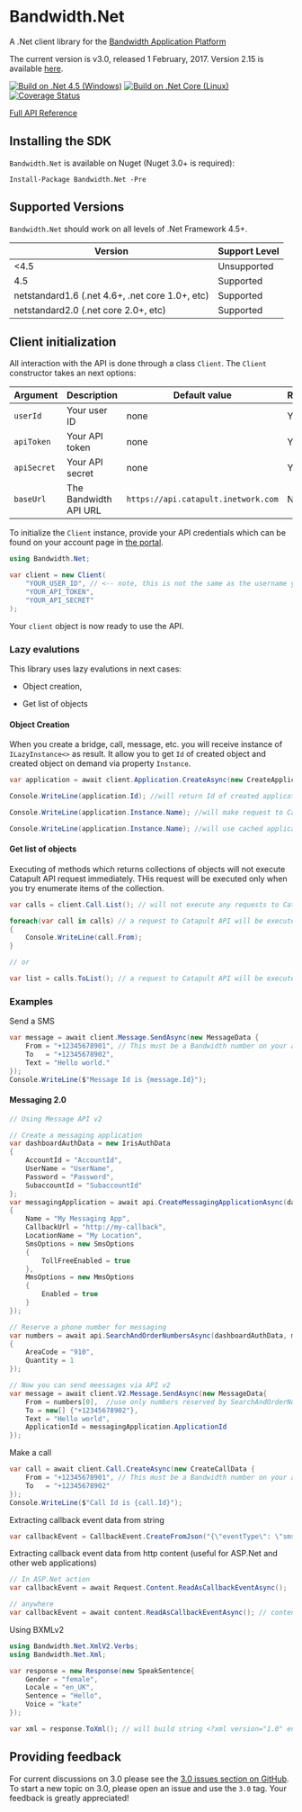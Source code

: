 # Bandwidth.Net

A .Net client library for the [Bandwidth Application Platform](http://bandwidth.com/products/application-platform?utm_medium=social&utm_source=github&utm_campaign=dtolb&utm_content=_)

The current version is v3.0, released 1 February, 2017. Version 2.15 is available  [here](https://github.com/bandwidthcom/csharp-bandwidth/tree/v2.15).


[![Build on .Net 4.5 (Windows)](https://ci.appveyor.com/api/projects/status/bhv8hs3fx9k6c33i?svg=true)](https://ci.appveyor.com/project/Bandwidth/csharp-bandwidth)
[![Build on .Net Core (Linux)](https://travis-ci.org/Bandwidth/csharp-bandwidth.svg)](https://travis-ci.org/Bandwidth/csharp-bandwidth)
[![Coverage Status](https://coveralls.io/repos/github/Bandwidth/csharp-bandwidth/badge.svg)](https://coveralls.io/github/Bandwidth/csharp-bandwidth)


[Full API Reference](src/Bandwidth.Net/Help/Home.md)

## Installing the SDK

`Bandwidth.Net` is available on Nuget (Nuget 3.0+ is required):

    Install-Package Bandwidth.Net -Pre

## Supported Versions
`Bandwidth.Net` should work on all levels of .Net Framework 4.5+.

| Version | Support Level |
|---------|---------------|
| <4.5 | Unsupported |
| 4.5 | Supported |
| netstandard1.6 (.net 4.6+, .net core 1.0+, etc)  | Supported |
| netstandard2.0 (.net core 2.0+, etc)  | Supported |


## Client initialization

All interaction with the API is done through a class `Client`. The `Client` constructor takes an next options:

| Argument  | Description           | Default value                       | Required |
|-------------|-----------------------|-------------------------------------|----------|
| `userId`    | Your user ID | none                         | Yes      |
| `apiToken`  | Your API token        | none                         | Yes      |
| `apiSecret` | Your API secret       | none                         | Yes      |
| `baseUrl`   | The Bandwidth API URL  | `https://api.catapult.inetwork.com` | No       |

To initialize the `Client` instance, provide your API credentials which can be found on your account page in [the portal](https://catapult.inetwork.com/pages/catapult.jsf).

```csharp
using Bandwidth.Net;

var client = new Client(
    "YOUR_USER_ID", // <-- note, this is not the same as the username you used to login to the portal
    "YOUR_API_TOKEN",
    "YOUR_API_SECRET"
);
```

Your `client` object is now ready to use the API.

### Lazy evalutions

This library uses lazy evalutions in next cases:
    
- Object creation,
    
- Get list of objects

#### Object Creation

When you create a bridge, call, message, etc. you will receive instance of `ILazyInstance<>` as result. It allow you to get `Id` of created object and created object on demand via property `Instance`.

```csharp
var application = await client.Application.CreateAsync(new CreateApplicationData {Name = "MyFirstApp"});

Console.WriteLine(application.Id); //will return Id of created application

Console.WriteLine(application.Instance.Name); //will make request to Catapult API to get application data

Console.WriteLine(application.Instance.Name); //will use cached application's data

```

#### Get list of objects

Executing of methods which returns collections of objects will not execute Catapult API request immediately. THis request will be executed only when you try enumerate items of the collection.

```csharp
var calls = client.Call.List(); // will not execute any requests to Catapult API here

foreach(var call in calls) // a request to Catapult API will be executed here
{
    Console.WriteLine(call.From);
}

// or

var list = calls.ToList(); // a request to Catapult API will be executed here

```

####


### Examples

Send a SMS

```csharp
var message = await client.Message.SendAsync(new MessageData {
    From = "+12345678901", // This must be a Bandwidth number on your account
    To   = "+12345678902",
    Text = "Hello world."
});
Console.WriteLine($"Message Id is {message.Id}");
```

#### Messaging 2.0

```csharp
// Using Message API v2

// Create a messaging application
var dashboardAuthData = new IrisAuthData
{
    AccountId = "AccountId",
    UserName = "UserName",
    Password = "Password",
    SubaccountId = "SubaccountId"
};
var messagingApplication = await api.CreateMessagingApplicationAsync(dashboardAuthData, new CreateMessagingApplicationData
{
    Name = "My Messaging App",
    CallbackUrl = "http://my-callback",
    LocationName = "My Location",
    SmsOptions = new SmsOptions
    {
        TollFreeEnabled = true
    },
    MmsOptions = new MmsOptions
    {
        Enabled = true
    }
});

// Reserve a phone number for messaging
var numbers = await api.SearchAndOrderNumbersAsync(dashboardAuthData, messagingApplication, new AreaCodeSearchAndOrderNumbersQuery
{
    AreaCode = "910",
    Quantity = 1
});

// Now you can send meessages via API v2
var message = await client.V2.Message.SendAsync(new MessageData{ 
    From = numbers[0],  //use only numbers reserved by SearchAndOrderNumbersAsync()
    To = new[] {"+12345678902"},
    Text = "Hello world",
    ApplicationId = messagingApplication.ApplicationId
});

```

Make a call

```csharp
var call = await client.Call.CreateAsync(new CreateCallData {
    From = "+12345678901", // This must be a Bandwidth number on your account
    To   = "+12345678902"
});
Console.WriteLine($"Call Id is {call.Id}");
```

Extracting callback event data from string

```csharp
var callbackEvent = CallbackEvent.CreateFromJson("{\"eventType\": \"sms\"}");
```

Extracting callback event data from http content (useful for ASP.Net and other web applications)

```csharp
// In ASP.Net action
var callbackEvent = await Request.Content.ReadAsCallbackEventAsync();

// anywhere
var callbackEvent = await content.ReadAsCallbackEventAsync(); // content is instance of HttpContent

```

Using BXMLv2

```csharp
using Bandwidth.Net.XmlV2.Verbs;
using Bandwidth.Net.Xml;

var response = new Response(new SpeakSentence{
	Gender = "female",
	Locale = "en_UK",
	Sentence = "Hello",
	Voice = "kate"
});

var xml = response.ToXml(); // will build string <?xml version="1.0" encoding="utf-8"?><Response><SpeakSentence gender="female" locale="en_UK" voice="kate">Hello</SpeakSentence></Response>
```

## Providing feedback

For current discussions on 3.0 please see the [3.0 issues section on GitHub](https://github.com/Bandwidth/csharp-bandwidth/labels/3.0). To start a new topic on 3.0, please open an issue and use the `3.0` tag. Your feedback is greatly appreciated!

